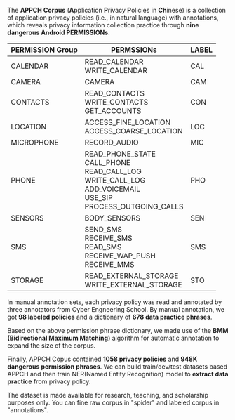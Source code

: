 The **APPCH Corpus** (**A**pplication **P**rivacy **P**olicies in **Ch**inese) is a collection of application privacy policies (i.e., in natural language) with annotations, which reveals privacy information collection practice through **nine dangerous Android PERMISSIONs**. 

| PERMISSION Group | PERMSSIONs                                                   | LABEL |
| ---------------- | ------------------------------------------------------------ | ----- |
| CALENDAR         | READ_CALENDAR<br />WRITE_CALENDAR                            | CAL   |
| CAMERA           | CAMERA                                                       | CAM   |
| CONTACTS         | READ_CONTACTS<br />WRITE_CONTACTS<br />GET_ACCOUNTS          | CON   |
| LOCATION         | ACCESS_FINE_LOCATION<br />ACCESS_COARSE_LOCATION             | LOC   |
| MICROPHONE       | RECORD_AUDIO                                                 | MIC   |
| PHONE            | READ_PHONE_STATE<br />CALL_PHONE<br />READ_CALL_LOG<br />WRITE_CALL_LOG<br />ADD_VOICEMAIL<br />USE_SIP<br />PROCESS_OUTGOING_CALLS | PHO   |
| SENSORS          | BODY_SENSORS                                                 | SEN   |
| SMS              | SEND_SMS<br />RECEIVE_SMS<br />READ_SMS<br />RECEIVE_WAP_PUSH<br />RECEIVE_MMS | SMS   |
| STORAGE          | READ_EXTERNAL_STORAGE<br />WRITE_EXTERNAL_STORAGE            | STO   |

In manual annotation sets, each privacy policy was read and annotated by three annotators from Cyber Engneering School. By manual annotation, we got **98 labeled policies** and a dictionary of **678 data practice phrases**.

Based on the above permission phrase dictionary, we made use of the **BMM** **(Bidirectional Maximum Matching)** algorithm for automatic annotation to expand the size of the corpus. 

Finally,  APPCH Copus contained **1058 privacy policies** and **948K dangerous permission phrases**. We can build train/dev/test datasets based APPCH and then train NER(Named Entity Recognition) model to **extract data practice** from privacy policy.



The dataset is made available for research, teaching, and scholarship purposes only. You can fine raw corpus in "spider" and labeled corpus in "annotations".

